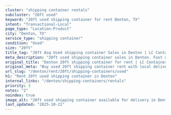```yaml
---
cluster: "shipping container rentals"
subcluster: "20ft used"
keyword: "20ft used shipping container for rent Denton, TX"
intent: "Transactional-Local"
page_type: "Location-Product"
city: "Denton, TX"
service_type: "shipping container"
condition: "Used"
size: "20ft"
title_tag: "20ft Asq Used shipping container Sales in Denton | LC Container"
meta_description: "20ft used shipping container sales in Denton. Fast delivery, competitive pricing. Serving shipping containers area. Quote ID: TNU. Call (214) 524-4168 for your free quote today."
original_title: "Denton 20ft shipping container for rent | LC Container"
original_meta: "Buy used 20ft shipping container rent with local delivery in Denton, TX. LC Container — local Since 2003. Request a fast quote today."
url_slug: "/denton/rent/20ft/shipping-containers/used"
h1: "Rent 20ft used shipping container in Denton"
internal_links: "/denton/shipping-containers/rentals"
priority: 3
notes: "2"
noindex: true
image_alt: "20ft used shipping container available for delivery in Denton"
last_updated: "2025-10-21"
---
```


<!-- TODO: Add unique city/inventory copy, images, and internal links here. -->
